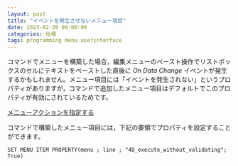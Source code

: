 ```yaml
---
layout: post
title: "イベントを発生させないメニュー項目"
date: 2023-02-20 09:00:00
categories: 仕様
tags: programming menu userinterface
---
```


コマンドでメニューを構築した場合，編集メニューのペースト操作でリストボックスのセルにテキストをペーストした直後に *On Data Change* イベントが発生するかもしれません。メニュー項目には「イベントを発生されない」というプロパティがありますが，コマンドで追加したメニュー項目はデフォルトでこのプロパティが有効にされているためです。

<i class="fa fa-external-link" aria-hidden="true"></i> [メニューアクションを指定する](https://doc.4d.com/4Dv19R7/4D/19-R7/Specifying-the-action-of-a-menu.300-6013583.ja.html)

コマンドで構築したメニュー項目には，下記の要領でプロパティを設定することができます。

```4d
SET MENU ITEM PROPERTY(menu ; line ; "4D_execute_without_validating"; True) 
```
